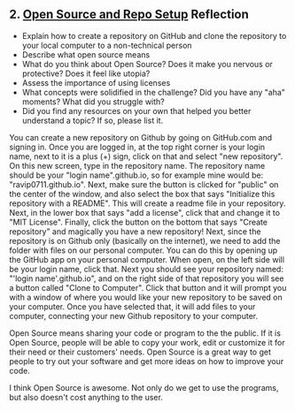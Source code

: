 ## 2. [Open Source and Repo Setup](2_set_up_repo/readme.md) Reflection

* Explain how to create a repository on GitHub and clone the repository to your local computer to a non-technical person
* Describe what open source means
* What do you think about Open Source? Does it make you nervous or protective? Does it feel like utopia?
* Assess the importance of using licenses
* What concepts were solidified in the challenge? Did you have any "aha" moments? What did you struggle with?
* Did you find any resources on your own that helped you better understand a topic? If so, please list it.

You can create a new repository on Github by going on GitHub.com and signing in. Once you are logged in, at the top right corner is your login name, next to it is a plus (+) sign, click on that and select "new repository". On this new screen, type in the repository name. The repository name should be your "login name".github.io, so for example mine would be: "ravip0711.github.io". Next, make sure the button is clicked for "public" on the center of the window, and also select the box that says "Initialize this repository with a README". This will create a readme file in your repository. Next, in the lower box that says "add a license", click that and change it to "MIT License". Finally, click the button on the bottom that says "Create repository" and magically you have a new repository! Next, since the repository is on Github only (basically on the internet), we need to add the folder with files on our personal computer. You can do this by opening up the GitHub app on your personal computer. When open, on the left side will be your login name, click that. Next you should see your repository named: "'login name'.github.io", and on the right side of that repository you will see a button called "Clone to Computer". Click that button and it will prompt you with a window of where you would like your new repository to be saved on your computer. Once you have selected that, it will add files to your computer, connecting your new Github repository to your computer.

Open Source means sharing your code or program to the the public. If it is Open Source, people will be able to copy your work, edit or customize it for their need or their customers' needs. Open Source is a great way to get people to try out your software and get more ideas on how to improve your code.

I think Open Source is awesome. Not only do we get to use the programs, but also doesn't cost anything to the user.
